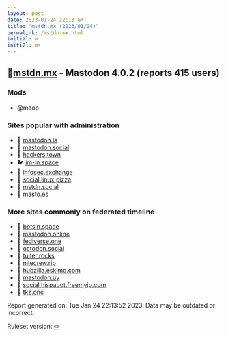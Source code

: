 ```yaml
---
layout: post
date: 2023-01-24 22:13 GMT
title: "mstdn.mx (2023/01/24)"
permalink: /mstdn-mx.html
initial: m
initi2l: ms
---
```


## 🐘[mstdn.mx](https://mstdn.mx) - Mastodon 4.0.2 (reports 415 users)

### Mods
 * @maop

### Sites popular with administration

* 🐘 [mastodon.la](/mastodon-la.html)
* 🐘 [mastodon.social](/mastodon-social.html)
* 🐘 [hackers.town](/hackers-town.html)
* 🐦 [im-in.space](/im-in-space.html)
* 🐘 [infosec.exchange](/infosec-exchange.html)
* 🐘 [social.linux.pizza](/social-linux-pizza.html)
* 🐘 [mstdn.social](/mstdn-social.html)
* 🐘 [masto.es](/masto-es.html)

### More sites commonly on federated timeline

* 🐘 [botsin.space](/botsin-space.html)
* 🐘 [mastodon.online](/mastodon-online.html)
* 🐘 [fediverse.one](/fediverse-one.html)
* 🐘 [octodon.social](/octodon-social.html)
* 🐘 [tuiter.rocks](/tuiter-rocks.html)
* 🐘 [nitecrew.rip](/nitecrew-rip.html)
* 🐘 [hubzilla.eskimo.com](/hubzilla-eskimo-com.html)
* 🐘 [mastodon.uy](/mastodon-uy.html)
* 🐘 [social.hispabot.freemyip.com](/social-hispabot-freemyip-com.html)
* 🐘 [tkz.one](/tkz-one.html)

Report generated on: Tue Jan 24 22:13:52 2023. Data may be outdated or incorrect.

Ruleset version: [✏️](/version-pencil)
